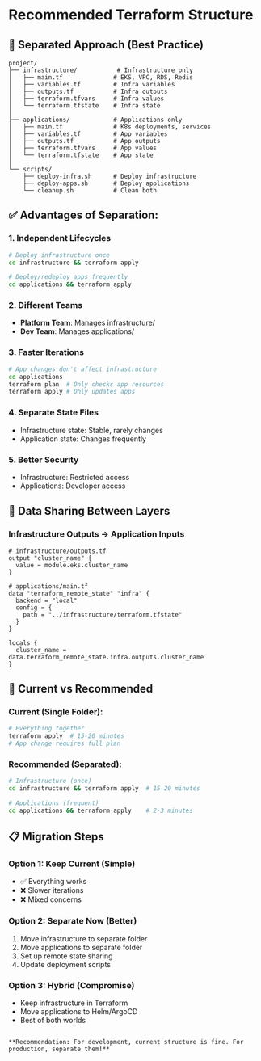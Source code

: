 # Recommended Terraform Structure

## 🎯 Separated Approach (Best Practice)

```
project/
├── infrastructure/           # Infrastructure only
│   ├── main.tf              # EKS, VPC, RDS, Redis
│   ├── variables.tf         # Infra variables
│   ├── outputs.tf           # Infra outputs
│   ├── terraform.tfvars     # Infra values
│   └── terraform.tfstate    # Infra state
│
├── applications/            # Applications only
│   ├── main.tf              # K8s deployments, services
│   ├── variables.tf         # App variables
│   ├── outputs.tf           # App outputs
│   ├── terraform.tfvars     # App values
│   └── terraform.tfstate    # App state
│
└── scripts/
    ├── deploy-infra.sh      # Deploy infrastructure
    ├── deploy-apps.sh       # Deploy applications
    └── cleanup.sh           # Clean both
```

## ✅ Advantages of Separation:

### 1. **Independent Lifecycles**
```bash
# Deploy infrastructure once
cd infrastructure && terraform apply

# Deploy/redeploy apps frequently
cd applications && terraform apply
```

### 2. **Different Teams**
- **Platform Team**: Manages infrastructure/
- **Dev Team**: Manages applications/

### 3. **Faster Iterations**
```bash
# App changes don't affect infrastructure
cd applications
terraform plan  # Only checks app resources
terraform apply # Only updates apps
```

### 4. **Separate State Files**
- Infrastructure state: Stable, rarely changes
- Application state: Changes frequently

### 5. **Better Security**
- Infrastructure: Restricted access
- Applications: Developer access

## 🔄 Data Sharing Between Layers

### Infrastructure Outputs → Application Inputs
```hcl
# infrastructure/outputs.tf
output "cluster_name" {
  value = module.eks.cluster_name
}

# applications/main.tf
data "terraform_remote_state" "infra" {
  backend = "local"
  config = {
    path = "../infrastructure/terraform.tfstate"
  }
}

locals {
  cluster_name = data.terraform_remote_state.infra.outputs.cluster_name
}
```

## 🚀 Current vs Recommended

### Current (Single Folder):
```bash
# Everything together
terraform apply  # 15-20 minutes
# App change requires full plan
```

### Recommended (Separated):
```bash
# Infrastructure (once)
cd infrastructure && terraform apply  # 15-20 minutes

# Applications (frequent)
cd applications && terraform apply    # 2-3 minutes
```

## 📋 Migration Steps

### Option 1: Keep Current (Simple)
- ✅ Everything works
- ❌ Slower iterations
- ❌ Mixed concerns

### Option 2: Separate Now (Better)
1. Move infrastructure to separate folder
2. Move applications to separate folder
3. Set up remote state sharing
4. Update deployment scripts

### Option 3: Hybrid (Compromise)
- Keep infrastructure in Terraform
- Move applications to Helm/ArgoCD
- Best of both worlds
```

**Recommendation: For development, current structure is fine. For production, separate them!**
